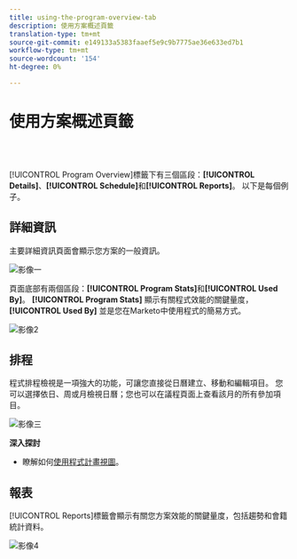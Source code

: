 ```yaml
---
title: using-the-program-overview-tab
description: 使用方案概述頁籤
translation-type: tm+mt
source-git-commit: e149133a5383faaef5e9c9b7775ae36e633ed7b1
workflow-type: tm+mt
source-wordcount: '154'
ht-degree: 0%

---
```



# 使用方案概述頁籤

<br> 

[!UICONTROL Program Overview]標籤下有三個區段：**[!UICONTROL Details]**、**[!UICONTROL Schedule]**&#x200B;和&#x200B;**[!UICONTROL Reports]**。 以下是每個例子。

## 詳細資訊

主要詳細資訊頁面會顯示您方案的一般資訊。

![影像一](/help/sky/assets/programs/using-the-program-overview-tab/using-the-program-overview-tab-1.png)

頁面底部有兩個區段：**[!UICONTROL Program Stats]**&#x200B;和&#x200B;**[!UICONTROL Used By]**。 **[!UICONTROL Program Stats]** 顯示有關程式效能的關鍵量度， **[!UICONTROL Used By]** 並是您在Marketo中使用程式的簡易方式。

![影像2](/help/sky/assets/programs/using-the-program-overview-tab/using-the-program-overview-tab-2.png)

## 排程

程式排程檢視是一項強大的功能，可讓您直接從日曆建立、移動和編輯項目。 您可以選擇依日、周或月檢視日曆；您也可以在議程頁面上查看該月的所有參加項目。

![影像三](/help/sky/assets/programs/using-the-program-overview-tab/using-the-program-overview-tab-3.png)

**深入探討**

* 瞭解如何[使用程式計畫視圖](/help/sky/navigating-program-schedule-view.md)。

## 報表

[!UICONTROL Reports]標籤會顯示有關您方案效能的關鍵量度，包括趨勢和會籍統計資料。

![影像4](/help/sky/assets/programs/using-the-program-overview-tab/using-the-program-overview-tab-4.png)

